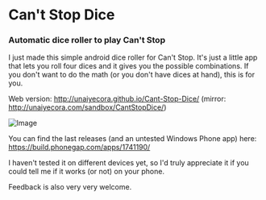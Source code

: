 # Can't Stop Dice
### Automatic dice roller to play Can't Stop
I just made this simple android dice roller for Can't Stop. It's just a little app that lets you roll four dices and it gives you the possible combinations.
If you don't want to do the math (or you don't have dices at hand), this is for you.

Web version: http://unaiyecora.github.io/Cant-Stop-Dice/ (mirror: http://unaiyecora.com/sandbox/CantStopDice/)

![Image](http://unaiyecora.com/sandbox/CantStopDice/example-img.png)

You can find the last releases (and an untested Windows Phone app) here: https://build.phonegap.com/apps/1741190/

I haven't tested it on different devices yet, so I'd truly appreciate it if you could tell me if it works (or not) on your phone.

Feedback is also very very welcome.
